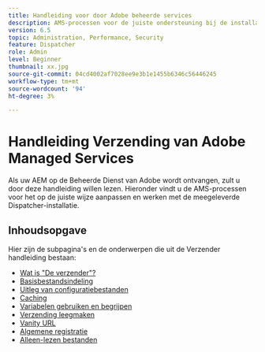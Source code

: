 ```yaml
---
title: Handleiding voor door Adobe beheerde services
description: AMS-processen voor de juiste ondersteuning bij de installatie van Dispatcher.
version: 6.5
topic: Administration, Performance, Security
feature: Dispatcher
role: Admin
level: Beginner
thumbnail: xx.jpg
source-git-commit: 04cd4002af7028ee9e3b1e1455b6346c56446245
workflow-type: tm+mt
source-wordcount: '94'
ht-degree: 3%

---
```



# Handleiding Verzending van Adobe Managed Services

Als uw AEM op de Beheerde Dienst van Adobe wordt ontvangen, zult u door deze handleiding willen lezen.
Hieronder vindt u de AMS-processen voor het op de juiste wijze aanpassen en werken met de meegeleverde Dispatcher-installatie.

## Inhoudsopgave

Hier zijn de subpagina&#39;s en de onderwerpen die uit de Verzender handleiding bestaan:

- [Wat is &quot;De verzender&quot;?](./what-is-the-dispatcher.md)
- [Basisbestandsindeling](./basic-file-layout.md)
- [Uitleg van configuratiebestanden](./explanation-config-files.md)
- [Caching](./understanding-cache.md)
- [Variabelen gebruiken en begrijpen](./variables.md)
- [Verzending leegmaken](./disp-flushing.md)
- [Vanity URL](./disp-vanity-url.md)
- [Algemene registratie](./common-logs.md)
- [Alleen-lezen bestanden](./immutable-files.md)